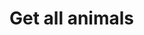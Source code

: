 # Get all animals

<api-endpoint openapi-path="./../openapi.yaml" endpoint="/api/animals" method="GET">
</api-endpoint>